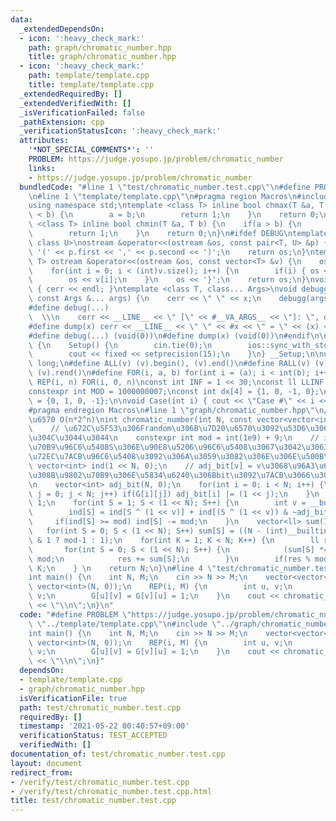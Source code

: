 ```yaml
---
data:
  _extendedDependsOn:
  - icon: ':heavy_check_mark:'
    path: graph/chromatic_number.hpp
    title: graph/chromatic_number.hpp
  - icon: ':heavy_check_mark:'
    path: template/template.cpp
    title: template/template.cpp
  _extendedRequiredBy: []
  _extendedVerifiedWith: []
  _isVerificationFailed: false
  _pathExtension: cpp
  _verificationStatusIcon: ':heavy_check_mark:'
  attributes:
    '*NOT_SPECIAL_COMMENTS*': ''
    PROBLEM: https://judge.yosupo.jp/problem/chromatic_number
    links:
    - https://judge.yosupo.jp/problem/chromatic_number
  bundledCode: "#line 1 \"test/chromatic_number.test.cpp\"\n#define PROBLEM \"https://judge.yosupo.jp/problem/chromatic_number\"\
    \n#line 1 \"template/template.cpp\"\n#pragma region Macros\n#include <bits/stdc++.h>\n\
    using namespace std;\ntemplate <class T> inline bool chmax(T &a, T b) {\n    if(a\
    \ < b) {\n        a = b;\n        return 1;\n    }\n    return 0;\n}\ntemplate\
    \ <class T> inline bool chmin(T &a, T b) {\n    if(a > b) {\n        a = b;\n\
    \        return 1;\n    }\n    return 0;\n}\n#ifdef DEBUG\ntemplate <class T,\
    \ class U>\nostream &operator<<(ostream &os, const pair<T, U> &p) {\n    os <<\
    \ '(' << p.first << ',' << p.second << ')';\n    return os;\n}\ntemplate <class\
    \ T> ostream &operator<<(ostream &os, const vector<T> &v) {\n    os << '{';\n\
    \    for(int i = 0; i < (int)v.size(); i++) {\n        if(i) { os << ','; }\n\
    \        os << v[i];\n    }\n    os << '}';\n    return os;\n}\nvoid debugg()\
    \ { cerr << endl; }\ntemplate <class T, class... Args>\nvoid debugg(const T &x,\
    \ const Args &... args) {\n    cerr << \" \" << x;\n    debugg(args...);\n}\n\
    #define debug(...)                                                           \
    \  \\\n    cerr << __LINE__ << \" [\" << #__VA_ARGS__ << \"]: \", debugg(__VA_ARGS__)\n\
    #define dump(x) cerr << __LINE__ << \" \" << #x << \" = \" << (x) << endl\n#else\n\
    #define debug(...) (void(0))\n#define dump(x) (void(0))\n#endif\n\nstruct Setup\
    \ {\n    Setup() {\n        cin.tie(0);\n        ios::sync_with_stdio(false);\n\
    \        cout << fixed << setprecision(15);\n    }\n} __Setup;\n\nusing ll = long\
    \ long;\n#define ALL(v) (v).begin(), (v).end()\n#define RALL(v) (v).rbegin(),\
    \ (v).rend()\n#define FOR(i, a, b) for(int i = (a); i < int(b); i++)\n#define\
    \ REP(i, n) FOR(i, 0, n)\nconst int INF = 1 << 30;\nconst ll LLINF = 1LL << 60;\n\
    constexpr int MOD = 1000000007;\nconst int dx[4] = {1, 0, -1, 0};\nconst int dy[4]\
    \ = {0, 1, 0, -1};\n\nvoid Case(int i) { cout << \"Case #\" << i << \": \"; }\n\
    #pragma endregion Macros\n#line 1 \"graph/chromatic_number.hpp\"\n// \u5F69\u8272\
    \u6570 O(n*2^n)\nint chromatic_number(int N, const vector<vector<int>>& G) {\n\
    \    // \u672C\u5F53\u306Frandom\u306B\u7D20\u6570\u3092\u53D6\u3063\u305F\u65B9\
    \u304C\u3044\u3044\n    constexpr int mod = int(1e9) + 9;\n    // ind[S] = \u9802\
    \u70B9\u96C6\u5408S\u306E\u90E8\u5206\u96C6\u5408\u3067\u3042\u3063\u3066\u3001\
    \u72EC\u7ACB\u96C6\u5408\u3092\u306A\u3059\u3082\u306E\u306E\u500B\u6570\n   \
    \ vector<int> ind(1 << N, 0);\n    // adj_bit[v] = v\u3068\u96A3\u63A5\u3057\u3066\
    \u308B\u9802\u70B9\u306E\u5834\u6240\u306Bbit\u3092\u7ACB\u3066\u305F\u3082\u306E\
    \n    vector<int> adj_bit(N, 0);\n    for(int i = 0; i < N; i++) {\n        for(int\
    \ j = 0; j < N; j++) if(G[i][j]) adj_bit[i] |= (1 << j);\n    }\n    ind[0] =\
    \ 1;\n    for(int S = 1; S < (1 << N); S++) {\n        int v = __builtin_ctz(S);\n\
    \        ind[S] = ind[S ^ (1 << v)] + ind[(S ^ (1 << v)) & ~adj_bit[v]];\n   \
    \     if(ind[S] >= mod) ind[S] -= mod;\n    }\n    vector<ll> sum(1 << N);\n \
    \   for(int S = 0; S < (1 << N); S++) sum[S] = ((N - (int)__builtin_popcount(S))\
    \ & 1 ? mod-1 : 1);\n    for(int K = 1; K < N; K++) {\n        ll res = 0;\n \
    \       for(int S = 0; S < (1 << N); S++) {\n            (sum[S] *= ind[S]) %=\
    \ mod;\n            res += sum[S];\n        }\n        if(res % mod > 0) return\
    \ K;\n    } \n    return N;\n}\n#line 4 \"test/chromatic_number.test.cpp\"\n\n\
    int main() {\n    int N, M;\n    cin >> N >> M;\n    vector<vector<int>> G(N,\
    \ vector<int>(N, 0));\n    REP(i, M) {\n        int u, v;\n        cin >> u >>\
    \ v;\n        G[u][v] = G[v][u] = 1;\n    }\n    cout << chromatic_number(N, G)\
    \ << \"\\n\";\n}\n"
  code: "#define PROBLEM \"https://judge.yosupo.jp/problem/chromatic_number\"\n#include\
    \ \"../template/template.cpp\"\n#include \"../graph/chromatic_number.hpp\"\n\n\
    int main() {\n    int N, M;\n    cin >> N >> M;\n    vector<vector<int>> G(N,\
    \ vector<int>(N, 0));\n    REP(i, M) {\n        int u, v;\n        cin >> u >>\
    \ v;\n        G[u][v] = G[v][u] = 1;\n    }\n    cout << chromatic_number(N, G)\
    \ << \"\\n\";\n}"
  dependsOn:
  - template/template.cpp
  - graph/chromatic_number.hpp
  isVerificationFile: true
  path: test/chromatic_number.test.cpp
  requiredBy: []
  timestamp: '2021-05-22 00:40:57+09:00'
  verificationStatus: TEST_ACCEPTED
  verifiedWith: []
documentation_of: test/chromatic_number.test.cpp
layout: document
redirect_from:
- /verify/test/chromatic_number.test.cpp
- /verify/test/chromatic_number.test.cpp.html
title: test/chromatic_number.test.cpp
---
```

